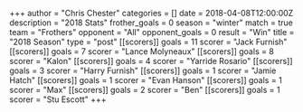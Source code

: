 +++
author = "Chris Chester"
categories = []
date = 2018-04-08T12:00:00Z
description = "2018 Stats"
frother_goals = 0
season = "winter"
match = true
team = "Frothers"
opponent = "All"
opponent_goals = 0
result = "Win"
title = "2018 Season"
type = "post"
[[scorers]]
goals = 11
scorer = "Jack Furnish"
[[scorers]]
goals = 7
scorer = "Lance Molyneaux"
[[scorers]]
goals = 8
scorer = "Kalon"
[[scorers]]
goals = 4
scorer = "Yarride Rosario"
[[scorers]]
goals = 3
scorer = "Harry Furnish"
[[scorers]]
goals = 1
scorer = "Jamie Hatch"
[[scorers]]
goals = 1
scorer = "Evan Hanson"
[[scorers]]
goals = 1
scorer = "Max"
[[scorers]]
goals = 2
scorer = "Ben"
[[scorers]]
goals = 1
scorer = "Stu Escott"
+++